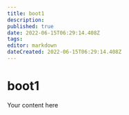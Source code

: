 ```yaml
---
title: boot1
description: 
published: true
date: 2022-06-15T06:29:14.408Z
tags: 
editor: markdown
dateCreated: 2022-06-15T06:29:14.408Z
---
```


# boot1
Your content here